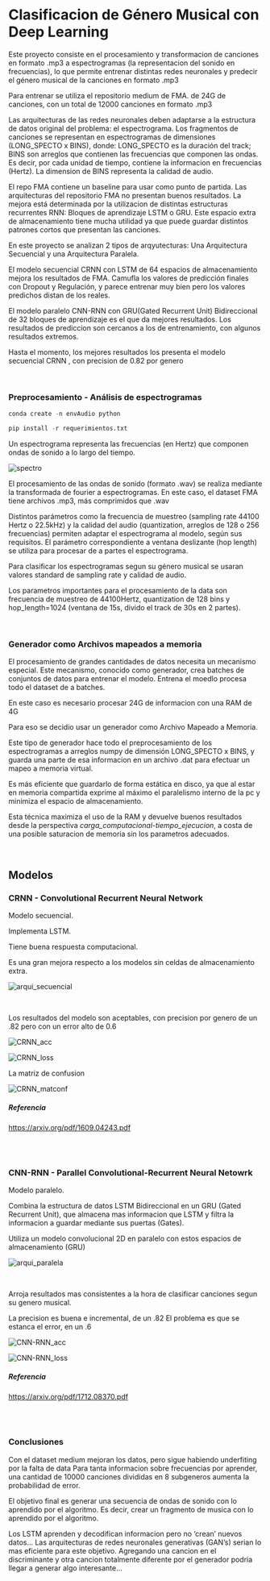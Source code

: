 # Clasificacion de Género Musical con Deep Learning

Este proyecto consiste en el procesamiento y transformacion de canciones en formato .mp3 a espectrogramas (la representacion del sonido en frecuencias), lo que permite entrenar distintas redes neuronales y predecir el género musical de la canciones en formato .mp3 


Para entrenar se utiliza el repositorio medium de FMA. de 24G de canciones, con un total de 12000 canciones en formato .mp3


Las arquitecturas de las redes neuronales deben adaptarse a la estructura de datos original del problema: el espectrograma. 
Los fragmentos de canciones se representan en espectrogramas de dimensiones (LONG_SPECTO x BINS), donde:
LONG_SPECTO es la duración del track;
BINS son arreglos que contienen las frecuencias que componen las ondas. Es decir, por cada unidad de tiempo, contiene la informacion en frecuencias (Hertz). 
La dimension de BINS representa la calidad de audio.


El repo FMA contiene un baseline para usar como punto de partida.
Las arquitecturas del repositorio FMA no presentan buenos resultados. La mejora está determinada por la utilizacion de distintas estructuras recurrentes RNN: Bloques de aprendizaje LSTM o GRU. 
Este espacio extra de almacenamiento tiene mucha utilidad ya que puede guardar distintos patrones cortos que presentan las canciones.



En este proyecto se analizan 2 tipos de arqyutecturas: Una Arquitectura Secuencial y una Arquitectura Paralela.

El modelo secuencial CRNN con LSTM de 64 espacios de almacenamiento mejora los resultados de FMA. Camufla los valores de predicción finales con Dropout y Regulación, y parece entrenar muy bien pero los valores predichos distan de los reales.
 
El modelo paralelo CNN-RNN con GRU(Gated Recurrent Unit) Bidireccional de 32 bloques de aprendizaje es el que da mejores resultados. Los resultados de prediccion son cercanos a los de entrenamiento, con algunos resultados extremos. 


Hasta el momento, los mejores resultados los presenta el modelo secuencial CRNN , con precision de 0.82 por genero


<br />


### Preprocesamiento - Análisis de espectrogramas

```py
conda create -n envAudio python
```
```py
pip install -r requerimientos.txt
```


Un espectrograma representa las frecuencias (en Hertz) que componen ondas de sonido a lo largo del tiempo.

![spectro](/imagenes/spectrograma.jpg)

El procesamiento de las ondas de sonido (formato .wav) se realiza mediante la transformada de fourier a espectrogramas. 
En este caso, el dataset FMA tiene archivos .mp3, más comprimidos que .wav


Distintos parámetros como la frecuencia de muestreo (sampling rate 44100 Hertz o 22.5kHz) y la calidad del audio (quantization, arreglos de 128 o 256 frecuencias) permiten adaptar el espectrograma al modelo, según sus requisitos. 
El parámetro correspondiente a ventana deslizante (hop length) se utiliza para procesar de a partes el espectrograma.


Para clasificar los espectrogramas segun su género musical se usaran valores standard de sampling rate y calidad de audio.

Los parametros importantes para el procesamiento de la data son frecuencia de muestreo de 44100Hertz, quantization de 128 bins y hop_length=1024 (ventana de 15s, divido el track de 30s en 2 partes).


<br />


### Generador como Archivos mapeados a memoria

El procesamiento de grandes cantidades de datos necesita un mecanismo especial.
Este mecanismo, conocido como generador, crea batches de conjuntos de datos para entrenar el modelo. Entrena el moedlo procesa todo el dataset de a batches.

En este caso es necesario procesar 24G de informacion con una RAM de 4G

Para eso se decidio usar un generador como Archivo Mapeado a Memoria.

Este tipo de generador hace todo el preprocesamiento de los espectrogramas a arreglos numpy de dimensión LONG_SPECTO x BINS, y guarda una parte de esa informacion en un archivo .dat para efectuar un mapeo a memoria virtual.


Es más eficiente que guardarlo de forma estática en disco, ya que al estar en memoria compartida exprime al máximo el paralelismo interno de la pc y minimiza el espacio de almacenamiento. 

Esta técnica maximiza el uso de la RAM y devuelve buenos resultados desde la perspectiva *carga_computacional-tiempo_ejecucion*, a costa de una posible saturacion de memoria sin los parametros adecuados.


<br />


## Modelos

### CRNN - Convolutional Recurrent Neural Network 

Modelo secuencial. 

Implementa LSTM. 

Tiene buena respuesta computacional. 

Es una gran mejora respecto a los modelos sin celdas de almacenamiento extra.

![arqui_secuencial](/imagenes/arquitectura_secuencial.png)


<br />

Los resultados del modelo son aceptables, con precision por genero de un .82 pero con un error alto de 0.6


![CRNN_acc](/imagenes/CRNN_acc-val_acc.jpg)

![CRNN_loss](/imagenes/CRNN_loss-val_loss.jpg)


La matriz de confusion

![CRNN_matconf](/imagenes/CRNN_matconfusion.jpg)



##### Referencia

https://arxiv.org/pdf/1609.04243.pdf


<br />
<br />


### CNN-RNN - Parallel Convolutional-Recurrent Neural Netowrk

Modelo paralelo.

Combina la estructura de datos LSTM Bidireccional en un GRU (Gated Recurrent Unit), que almacena mas informacion que LSTM y filtra la informacion a guardar mediante sus puertas (Gates). 

Utiliza un modelo convolucional 2D en paralelo con estos espacios de almacenamiento (GRU) 


![arqui_paralela](/imagenes/arquitectura_paralela.png)


<br />


Arroja resultados mas consistentes a la hora de clasificar canciones segun su genero musical.

La precision es buena e incremental, de un .82
El problema es que se estanca el error, en un .6

![CNN-RNN_acc](/imagenes/CNN-RNN_acc-val_acc.jpg)

![CNN-RNN_loss](/imagenes/CNN-RNN_loss-val_loss.jpg)


##### Referencia

https://arxiv.org/pdf/1712.08370.pdf


<br />
<br />


### Conclusiones

Con el dataset medium mejoran los datos, pero sigue habiendo underfiting por la falta de data
Para tanta informacion sobre frecuencias por aprender, una cantidad de 10000 canciones divididas en 8 subgeneros aumenta la probabilidad de error.


El objetivo final es generar una secuencia de ondas de sonido con lo aprendido por el algoritmo.
Es decir, crear un fragmento de musica con lo aprendido por el algoritmo.


Los LSTM aprenden y decodifican informacion pero no ‘crean’ nuevos datos...
Las arquitecturas de redes neuronales generativas (GAN’s) serian lo mas eficiente para este objetivo.
Agregando una cancion en el discriminante y otra cancion totalmente diferente por el generador podria llegar a generar algo interesante...


